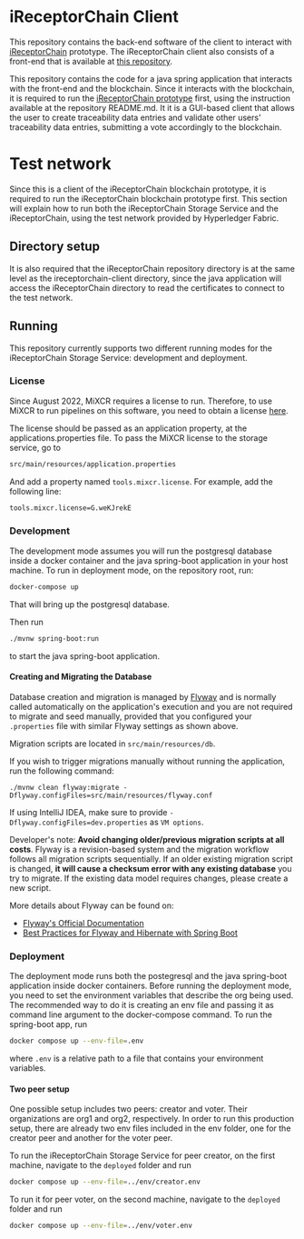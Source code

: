 # iReceptorChain Client

This repository contains the back-end software of the client to interact with [iReceptorChain](https://gitlab.inesctec.pt/ireceptorplus/blockchain/ireceptorchain) prototype. The iReceptorChain client also consists of a front-end that is available at [this repository](https://gitlab.inesctec.pt/ireceptorplus/prototypes/storage-service-ionic-vue).

This repository contains the code for a java spring application that interacts with the front-end and the blockchain. Since it interacts with the blockchain, it is required to run the [iReceptorChain prototype](https://gitlab.inesctec.pt/ireceptorplus/blockchain/ireceptorchain) first, using the instruction available at the repository README.md.  It it is a GUI-based client that allows the user to create traceability data entries and validate other users' traceability data entries, submitting a vote accordingly to the blockchain.

# Test network
Since this is a client of the iReceptorChain blockchain prototype, it is required to run the iReceptorChain blockchain prototype first. This section will explain how to run both the iReceptorChain Storage Service and the iReceptorChain, using the test network provided by Hyperledger Fabric.

## Directory setup
It is also required that the iReceptorChain repository directory is at the same level as the ireceptorchain-client directory, since the java application will access the iReceptorChain directory to read the certificates to connect to the test network.

## Running

This repository currently supports two different running modes for the iReceptorChain Storage Service: development and deployment.

### License
Since August 2022, MiXCR requires a license to run. Therefore, to use MiXCR to run pipelines on this software, you need to obtain a license [here](https://licensing.milaboratories.com/).

The license should be passed as an application property, at the applications.properties file. To pass the MiXCR license to the storage service, go to
```bash
src/main/resources/application.properties
```
And add a property named `tools.mixcr.license`. For example, add the following line:
```bash
tools.mixcr.license=G.weKJrekE
```


### Development
The development mode assumes you will run the postgresql database inside a docker container and the java spring-boot application in your host machine. To run in deployment mode, on the repository root, run:
```bash
docker-compose up
```
That will bring up the postgresql database.

Then run
```bash
./mvnw spring-boot:run
```
to start the java spring-boot application.

#### Creating and Migrating the Database

Database creation and migration is managed by [Flyway](https://flywaydb.org/) and is normally called automatically on the application's execution and you are not required to migrate and seed manually, provided that you configured your `.properties` file with similar Flyway settings as shown above.

Migration scripts are located in `src/main/resources/db`.

If you wish to trigger migrations manually without running the application, run the following command:

```shell
./mvnw clean flyway:migrate -Dflyway.configFiles=src/main/resources/flyway.conf
```

If using IntelliJ IDEA, make sure to provide `-Dflyway.configFiles=dev.properties` as `VM options`.

Developer's note: **Avoid changing older/previous migration scripts at all costs**. Flyway is a revision-based system and the migration workflow follows all migration scripts sequentially. If an older existing migration script is changed, **it will cause a checksum error with any existing database** you try to migrate. If the existing data model requires changes, please create a new script.

More details about Flyway can be found on:

- [Flyway's Official Documentation](https://flywaydb.org/documentation/)
- [Best Practices for Flyway and Hibernate with Spring Boot](https://rieckpil.de/howto-best-practices-for-flyway-and-hibernate-with-spring-boot/)

### Deployment
The deployment mode runs both the postegresql and the java spring-boot application inside docker containers. Before running the deployment mode, you need to set the environment variables that describe the org being used. The recommended way to do it is creating an env file and passing it as command line argument to the docker-compose command. To run the spring-boot app, run
```bash
docker compose up --env-file=.env
```
where ```.env``` is a relative path to a file that contains your environment variables.

#### Two peer setup
One possible setup includes two peers: creator and voter. Their organizations are org1 and org2, respectively. In order to run this production setup, there are already two env files included in the env folder, one for the creator peer and another for the voter peer.

To run the iReceptorChain Storage Service for peer creator, on the first machine, navigate to the `deployed` folder and run
```bash
docker compose up --env-file=../env/creator.env
```

To run it for peer voter, on the second machine, navigate to the `deployed` folder and run
```bash
docker compose up --env-file=../env/voter.env
```